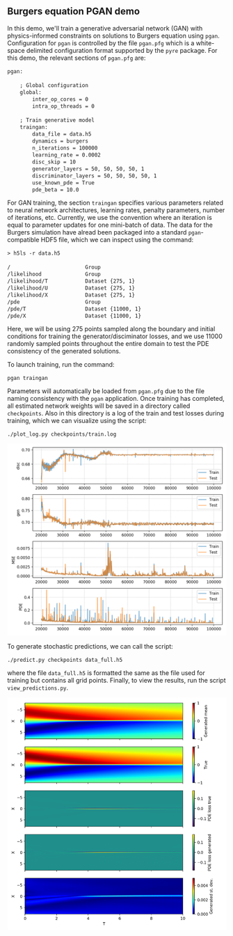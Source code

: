## Burgers equation PGAN demo

In this demo, we'll train a generative adversarial network (GAN) with physics-informed constraints on solutions to Burgers equation using `pgan`. Configuration for `pgan` is controlled by the file `pgan.pfg` which is a white-space delimited configuration format supported by the `pyre` package.  For this demo, the relevant sections of `pgan.pfg` are:
```
pgan:

    ; Global configuration
    global:
        inter_op_cores = 0
        intra_op_threads = 0

    ; Train generative model
    traingan:
        data_file = data.h5
        dynamics = burgers
        n_iterations = 100000
        learning_rate = 0.0002
        disc_skip = 10
        generator_layers = 50, 50, 50, 50, 1
        discriminator_layers = 50, 50, 50, 50, 1
        use_known_pde = True
        pde_beta = 10.0
```
For GAN training, the section `traingan` specifies various parameters related to neural network architectures, learning rates, penalty parameters, number of iterations, etc. Currently, we use the convention where an iteration is equal to parameter updates for one mini-batch of data. The data for the Burgers simulation have alread been packaged into a standard `pgan`-compatible HDF5 file, which we can inspect using the command:
```
> h5ls -r data.h5

/                        Group
/likelihood              Group
/likelihood/T            Dataset {275, 1}
/likelihood/U            Dataset {275, 1}
/likelihood/X            Dataset {275, 1}
/pde                     Group
/pde/T                   Dataset {11000, 1}
/pde/X                   Dataset {11000, 1}
```
Here, we will be using 275 points sampled along the boundary and initial conditions for training the generator/disciminator losses, and we use 11000 randomly sampled points throughout the entire domain to test the PDE consistency of the generated solutions.

To launch training, run the command:
```
pgan traingan
```
Parameters will automatically be loaded from `pgan.pfg` due to the file naming consistency with the `pgan` application. Once training has completed, all estimated network weights will be saved in a directory called `checkpoints`. Also in this directory is a log of the train and test losses during training, which we can visualize using the script:
```
./plot_log.py checkpoints/train.log
```

<img src="figures/log_plot.png" width="800">

To generate stochastic predictions, we can call the script:
```
./predict.py checkpoints data_full.h5
```
where the file `data_full.h5` is formatted the same as the file used for training but contains all grid points. Finally, to view the results, run the script `view_predictions.py`.

<img src="figures/predictions.png" width="800">
